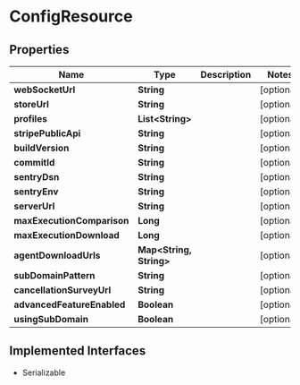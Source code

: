 

# ConfigResource

## Properties

Name | Type | Description | Notes
------------ | ------------- | ------------- | -------------
**webSocketUrl** | **String** |  |  [optional]
**storeUrl** | **String** |  |  [optional]
**profiles** | **List&lt;String&gt;** |  |  [optional]
**stripePublicApi** | **String** |  |  [optional]
**buildVersion** | **String** |  |  [optional]
**commitId** | **String** |  |  [optional]
**sentryDsn** | **String** |  |  [optional]
**sentryEnv** | **String** |  |  [optional]
**serverUrl** | **String** |  |  [optional]
**maxExecutionComparison** | **Long** |  |  [optional]
**maxExecutionDownload** | **Long** |  |  [optional]
**agentDownloadUrls** | **Map&lt;String, String&gt;** |  |  [optional]
**subDomainPattern** | **String** |  |  [optional]
**cancellationSurveyUrl** | **String** |  |  [optional]
**advancedFeatureEnabled** | **Boolean** |  |  [optional]
**usingSubDomain** | **Boolean** |  |  [optional]


## Implemented Interfaces

* Serializable


